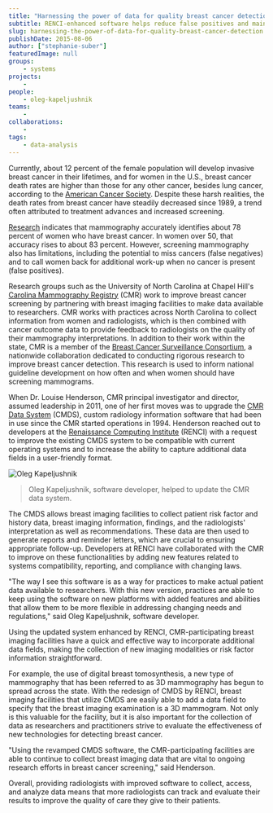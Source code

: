 ```yaml
---
title: "Harnessing the power of data for quality breast cancer detection"
subtitle: RENCI-enhanced software helps reduce false positives and maintain compliance
slug: harnessing-the-power-of-data-for-quality-breast-cancer-detection
publishDate: 2015-08-06
author: ["stephanie-suber"]
featuredImage: null
groups:
    - systems
projects:
    - 
people:
    - oleg-kapeljushnik
teams: 
    - 
collaborations:
    - 
tags:
    - data-analysis
---
```


Currently, about 12 percent of the female population will develop invasive breast cancer in their lifetimes, and for women in the U.S., breast cancer death rates are higher than those for any other cancer, besides lung cancer, according to the [American Cancer Society](http://www.cancer.org/cancer/breastcancer/detailedguide/breast-cancer-key-statistics). Despite these harsh realities, the death rates from breast cancer have steadily decreased since 1989, a trend often attributed to treatment advances and increased screening. 

[Research](http://ww5.komen.org/BreastCancer/AccuracyofMammograms.html) indicates that mammography accurately identifies about 78 percent of women who have breast cancer. In women over 50, that accuracy rises to about 83 percent. However, screening mammography also has limitations, including the potential to miss cancers (false negatives) and to call women back for additional work-up when no cancer is present (false positives).

Research groups such as the University of North Carolina at Chapel Hill's [Carolina Mammography Registry](http://cmr.unc.edu/) (CMR) work to improve breast cancer screening by partnering with breast imaging facilities to make data available to researchers. CMR works with practices across North Carolina to collect information from women and radiologists, which is then combined with cancer outcome data to provide feedback to radiologists on the quality of their mammography interpretations. In addition to their work within the state, CMR is a member of the [Breast Cancer Surveillance Consortium](http://breastscreening.cancer.gov/), a nationwide collaboration dedicated to conducting rigorous research to improve breast cancer detection. This research is used to inform national guideline development on how often and when women should have screening mammograms.

When Dr. Louise Henderson, CMR principal investigator and director, assumed leadership in 2011, one of her first moves was to upgrade the [CMR Data System](http://cmr.unc.edu/data-system/) (CMDS), custom radiology information software that had been in use since the CMR started operations in 1994. Henderson reached out to developers at the [Renaissance Computing Institute](https://renci.org/) (RENCI) with a request to improve the existing CMDS system to be compatible with current operating systems and to increase the ability to capture additional data fields in a user-friendly format.

![Oleg Kapeljushnik](https://renci.org/wp-content/uploads/2015/08/IMG_2032-300x225.jpg "Oleg Kapeljushnik")
>Oleg Kapeljushnik, software developer, helped to update the CMR data system.

The CMDS allows breast imaging facilities to collect patient risk factor and history data, breast imaging information, findings, and the radiologists' interpretation as well as recommendations. These data are then used to generate reports and reminder letters, which are crucial to ensuring appropriate follow-up. Developers at RENCI have collaborated with the CMR to improve on these functionalities by adding new features related to systems compatibility, reporting, and compliance with changing laws.

"The way I see this software is as a way for practices to make actual patient data available to researchers. With this new version, practices are able to keep using the software on new platforms with added features and abilities that allow them to be more flexible in addressing changing needs and regulations," said Oleg Kapeljushnik, software developer.

Using the updated system enhanced by RENCI, CMR-participating breast imaging facilities have a quick and effective way to incorporate additional data fields, making the collection of new imaging modalities or risk factor information straightforward.

For example, the use of digital breast tomosynthesis, a new type of mammography that has been referred to as 3D mammography has begun to spread across the state. With the redesign of CMDS by RENCI, breast imaging facilities that utilize CMDS are easily able to add a data field to specify that the breast imaging examination is a 3D mammogram. Not only is this valuable for the facility, but it is also important for the collection of data as researchers and practitioners strive to evaluate the effectiveness of new technologies for detecting breast cancer.

"Using the revamped CMDS software, the CMR-participating facilities are able to continue to collect breast imaging data that are vital to ongoing research efforts in breast cancer screening," said Henderson.

Overall, providing radiologists with improved software to collect, access, and analyze data means that more radiologists can track and evaluate their results to improve the quality of care they give to their patients.
